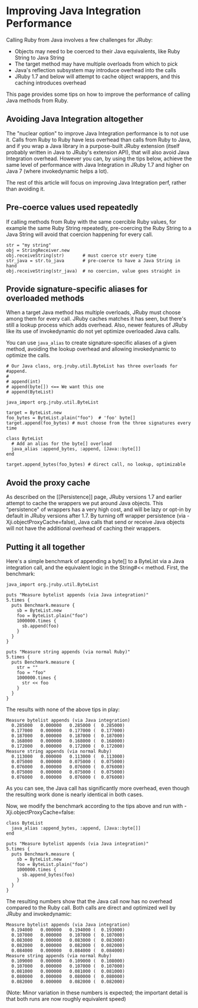 Improving Java Integration Performance
======================================

Calling Ruby from Java involves a few challenges for JRuby:

* Objects may need to be coerced to their Java equivalents, like Ruby String to Java String
* The target method may have multiple overloads from which to pick
* Java's reflection subsystem may introduce overhead into the calls
* JRuby 1.7 and below will attempt to cache object wrappers, and this caching introduces overhead

This page provides some tips on how to improve the performance of calling Java methods from Ruby.

Avoiding Java Integration altogether
------------------------------------

The "nuclear option" to improve Java Integration performance is to not use it. Calls from Ruby to Ruby have less overhead than calls from Ruby to Java, and if you wrap a Java library in a purpose-built JRuby extension (itself probably written in Java to JRuby's extension API), that will also avoid Java Integration overhead. However you can, by using the tips below, achieve the same level of performance with Java Integration in JRuby 1.7 and higher on Java 7 (where invokedynamic helps a lot).

The rest of this article will focus on improving Java Integration perf, rather than avoiding it.

Pre-coerce values used repeatedly
---------------------------------

If calling methods from Ruby with the same coercible Ruby values, for example the same Ruby String repeatedly, pre-coercing the Ruby String to a Java String will avoid that coercion happening for every call.

```
str = "my string"
obj = StringReceiver.new
obj.receiveString(str)       # must coerce str every time
str_java = str.to_java       # pre-coerce to have a Java String in hand
obj.receiveString(str_java)  # no coercion, value goes straight in
```

Provide signature-specific aliases for overloaded methods
---------------------------------------------------------

When a target Java method has multiple overloads, JRuby must choose among them for every call. JRuby caches matches it has seen, but there's still a lookup process which adds overhead. Also, newer features of JRuby like its use of invokedynamic do not yet optimize overloaded Java calls.

You can use `java_alias` to create signature-specific aliases of a given method, avoiding the lookup overhead and allowing invokedynamic to optimize the calls.

```
# Our Java class, org.jruby.util.ByteList has three overloads for #append.
#
# append(int)
# append(byte[]) <== We want this one
# append(ByteList)

java_import org.jruby.util.ByteList

target = ByteList.new 
foo_bytes = ByteList.plain("foo")  # 'foo' byte[]
target.append(foo_bytes) # must choose from the three signatures every time

class ByteList
  # Add an alias for the byte[] overload
  java_alias :append_bytes, :append, [Java::byte[]]
end

target.append_bytes(foo_bytes) # direct call, no lookup, optimizable
```

Avoid the proxy cache
---------------------

As described on the [[Persistence]] page, JRuby versions 1.7 and earlier attempt to cache the wrappers we put around Java objects. This "persistence" of wrappers has a very high cost, and will be lazy or opt-in by default in JRuby versions after 1.7. By turning off wrapper persistence (via -Xji.objectProxyCache=false), Java calls that send or receive Java objects will not have the additional overhead of caching their wrappers.

Putting it all together
-----------------------

Here's a simple benchmark of appending a byte[] to a ByteList via a Java integration call, and the equivalent logic in the String#<< method. First, the benchmark:

```
java_import org.jruby.util.ByteList

puts "Measure bytelist appends (via Java integration)"
5.times { 
  puts Benchmark.measure { 
    sb = ByteList.new 
    foo = ByteList.plain("foo") 
    1000000.times { 
      sb.append(foo) 
    } 
  }
}

puts "Measure string appends (via normal Ruby)"
5.times { 
  puts Benchmark.measure { 
    str = "" 
    foo = "foo" 
    1000000.times { 
      str << foo 
    } 
  } 
}
```

The results with none of the above tips in play:

```
Measure bytelist appends (via Java integration)
  0.285000   0.000000   0.285000 (  0.285000)
  0.177000   0.000000   0.177000 (  0.177000)
  0.187000   0.000000   0.187000 (  0.187000)
  0.168000   0.000000   0.168000 (  0.168000)
  0.172000   0.000000   0.172000 (  0.172000)
Measure string appends (via normal Ruby)
  0.113000   0.000000   0.113000 (  0.113000)
  0.075000   0.000000   0.075000 (  0.075000)
  0.076000   0.000000   0.076000 (  0.076000)
  0.075000   0.000000   0.075000 (  0.075000)
  0.076000   0.000000   0.076000 (  0.076000)
```

As you can see, the Java call has significantly more overhead, even though the resulting work done is nearly identical in both cases.

Now, we modify the benchmark according to the tips above and run with -Xji.objectProxyCache=false:

```
class ByteList
  java_alias :append_bytes, :append, [Java::byte[]]
end

puts "Measure bytelist appends (via Java integration)"
5.times { 
  puts Benchmark.measure { 
    sb = ByteList.new 
    foo = ByteList.plain("foo") 
    1000000.times { 
      sb.append_bytes(foo) 
    } 
  }
}
```

The resulting numbers show that the Java call now has no overhead compared to the Ruby call. Both calls are direct and optimized well by JRuby and invokedynamic:

```
Measure bytelist appends (via Java integration)
  0.194000   0.000000   0.194000 (  0.193000)
  0.107000   0.000000   0.107000 (  0.107000)
  0.083000   0.000000   0.083000 (  0.083000)
  0.082000   0.000000   0.082000 (  0.082000)
  0.084000   0.000000   0.084000 (  0.084000)
Measure string appends (via normal Ruby)
  0.109000   0.000000   0.109000 (  0.108000)
  0.107000   0.000000   0.107000 (  0.107000)
  0.081000   0.000000   0.081000 (  0.081000)
  0.080000   0.000000   0.080000 (  0.080000)
  0.082000   0.000000   0.082000 (  0.082000)
```

(Note: Minor variation in these numbers is expected; the important detail is that both runs are now roughly equivalent speed)